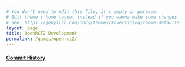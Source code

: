 ```yaml
---
# You don't need to edit this file, it's empty on purpose.
# Edit theme's home layout instead if you wanna make some changes
# See: https://jekyllrb.com/docs/themes/#overriding-theme-defaults
layout: page
title: OpenRCT2 Development
permalink: /games/openrct2/
---
```


#### **[Commit History](https://github.com/OpenRCT2/OpenRCT2/commits?author=trigger-death)**